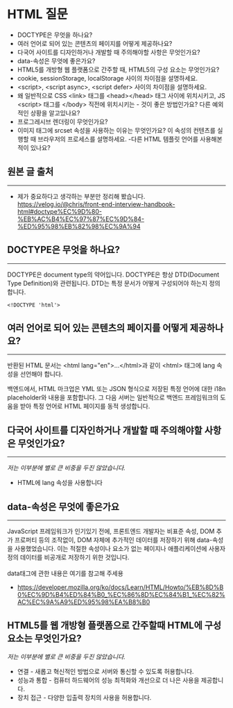 # HTML 질문

- DOCTYPE은 무엇을 하나요?
- 여러 언어로 되어 있는 콘텐츠의 페이지를 어떻게 제공하나요?
- 다국어 사이트를 디자인하거나 개발할 때 주의해야할 사항은 무엇인가요?
- data-속성은 무엇에 좋은가요?
- HTML5를 개방형 웹 플랫폼으로 간주할 때, HTML5의 구성 요소는 무엇인가요?
- cookie, sessionStorage, localStorage 사이의 차이점을 설명하세요.
- \<script>, \<script async>, \<script defer> 사이의 차이점을 설명하세요.
-  왜 일반적으로 CSS \<link> 태그를 \<head>\</head> 태그 사이에 위치시키고, JS \<script> 태그를 \</body> 직전에 위치시키는 - 것이 좋은 방법인가요? 다른 예외적인 상황을 알고있나요?
- 프로그레시브 렌더링이 무엇인가요?
- 이미지 태그에 srcset 속성을 사용하는 이유는 무엇인가요? 이 속성의 컨텐츠를 실행할 때 브라우저의 프로세스를 설명하세요.
-다른 HTML 템플릿 언어를 사용해본 적이 있나요?

## 원본 글 출처
---
- 제가 중요하다고 생각하는 부분만 정리해 봤습니다.
https://velog.io/@chris/front-end-interview-handbook-html#doctype%EC%9D%80-%EB%AC%B4%EC%97%87%EC%9D%84-%ED%95%98%EB%82%98%EC%9A%94


## DOCTYPE은 무엇을 하나요?
---
DOCTYPE은 document type의 약어입니다.
DOCTYPE은 항상 DTD(Document Type Definition)와 관련됩니다.
DTD는 특정 문서가 어떻게 구성되어야 하는지 정의합니다.

``<!DOCTYPE 'html'>``


## 여러 언어로 되어 있는 콘텐츠의 페이지를 어떻게 제공하나요?
---

 반환된 HTML 문서는 \<html lang="en">...\</html>과 같이 \<html> 태그에 lang 속성을 선언해야 합니다.

백엔드에서, HTML 마크업은 YML 또는 JSON 형식으로 저장된 특정 언어에 대한 i18n placeholder와 내용을 포함합니다. 그 다음 서버는 일반적으로 백엔드 프레임워크의 도움을 받아 특정 언어로 HTML 페이지를 동적 생성합니다.

## 다국어 사이트를 디자인하거나 개발할 때 주의해야할 사항은 무엇인가요?
---
<i>저는 이부분에 별로 큰 비중을 두진 않았습니다.</i>
- HTML에 lang 속성을 사용합니다


## data-속성은 무엇에 좋은가요
---
JavaScript 프레임워크가 인기있기 전에, 프론트엔드 개발자는 비표준 속성, DOM 추가 프로퍼티 등의 조작없이, DOM 자체에 추가적인 데이터를 저장하기 위해 data-속성을 사용했었습니다. 이는 적절한 속성이나 요소가 없는 페이지나 애플리케이션에 사용자정의 데이터를 비공개로 저장하기 위한 것입니다.
<br>
<br>
data태그에 관한 내용은 여기를 참고해 주세용
- https://developer.mozilla.org/ko/docs/Learn/HTML/Howto/%EB%8D%B0%EC%9D%B4%ED%84%B0_%EC%86%8D%EC%84%B1_%EC%82%AC%EC%9A%A9%ED%95%98%EA%B8%B0


## HTML5를 웹 개방형 플랫폼으로 간주할때 HTML에 구성요소는 무엇인가요?
<i>저는 이부분에 별로 큰 비중을 두진 않았습니다.</i>

- 연결 - 새롭고 혁신적인 방법으로 서버와 통신할 수 있도록 허용합니다.
- 성능과 통합 - 컴퓨터 하드웨어의 성능 최적화와 개선으로 더 나은 사용을 제공합니다.
- 장치 접근 - 다양한 입출력 장치의 사용을 허용합니다.

## <script>, <script async>, <script defer> 사이의 차이점을 설명하세요.
---
- \<script> - HTML 파싱이 중단되고, 스크립트를 즉시 가져오고 실행되며, 스크립트 실행 후 HTML 파싱이 다시 시작됩니다.
- \<script async> - 이 스크립트는 HTML 파싱과 병렬적으로 가져오며, 가능할 때 즉시 실행됩니다(아마 HTML 파싱이 끝나기 전).
- \<script defer> - 이 스크립트는 HTML 파싱과 병렬적으로 가져오지만, 페이지 파싱이 끝나면 실행됩니다.

## 왜 일반적으로 CSS <link> 태그를 <head></head> 태그 사이에 위치시키고, JS <script> 태그를 </body> 직전에 위치시키는 것이 좋은 방법인가요? 다른 예외적인 상황을 알고있나요?


- <link>를 <head> 안에 넣는 것은 최적화된 웹사이트를 구출할 때 적절한 명세의 일부입니다. 페이지가 처음로드되면 HTML과 CSS가 동시에 파싱됩니다.